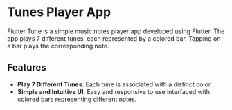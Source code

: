 # Tunes Player App

Flutter Tune is a simple music notes player app developed using Flutter. The app plays 7 different tunes, each represented by a colored bar. Tapping on a bar plays the corresponding note.

## Features

- **Play 7 Different Tunes**: Each tune is associated with a distinct color.
- **Simple and Intuitive UI**: Easy and responsive to use interfaced with colored bars representing different notes.

